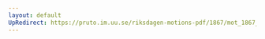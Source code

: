 ```yaml
---
layout: default
UpRedirect: https://pruto.im.uu.se/riksdagen-motions-pdf/1867/mot_1867__ak__8/mot_1867__ak__8-001.pdf
---
```

